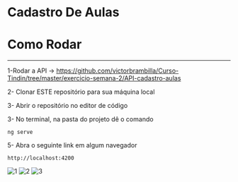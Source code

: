 <h1>Cadastro De Aulas</h2>
<h1>Como Rodar</h1>
<hr>

1-Rodar a API -> https://github.com/victorbrambilla/Curso-Tindin/tree/master/exercicio-semana-2/API-cadastro-aulas

2- Clonar ESTE repositório para sua máquina local

3- Abrir o repositório no editor de código

3- No terminal, na pasta do projeto dê o comando
~~~Terminal
ng serve
~~~

5- Abra o seguinte link em algum navegador
~~~Terminal
http://localhost:4200
~~~
![1](https://user-images.githubusercontent.com/88890771/137775068-11f4677b-995d-419e-ab34-8151d9e878ce.png)
![2](https://user-images.githubusercontent.com/88890771/137775082-a9e64774-9620-4afc-9668-e90ce498cac2.png)
![3](https://user-images.githubusercontent.com/88890771/137775093-ff11ce39-d99b-4aad-9444-a589e87cc16c.png)

